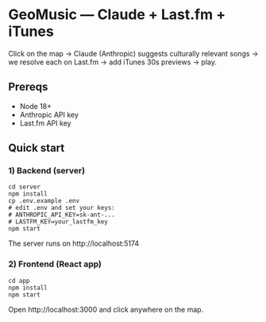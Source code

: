 # GeoMusic — Claude + Last.fm + iTunes

Click on the map → Claude (Anthropic) suggests culturally relevant songs → we resolve each on Last.fm → add iTunes 30s previews → play.

## Prereqs
- Node 18+
- Anthropic API key
- Last.fm API key

## Quick start

### 1) Backend (server)
```
cd server
npm install
cp .env.example .env
# edit .env and set your keys:
# ANTHROPIC_API_KEY=sk-ant-...
# LASTFM_KEY=your_lastfm_key
npm start
```
The server runs on http://localhost:5174

### 2) Frontend (React app)
```
cd app
npm install
npm start
```

Open http://localhost:3000 and click anywhere on the map.
